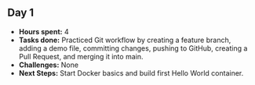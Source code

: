 ## Day 1
- **Hours spent:** 4
- **Tasks done:** Practiced Git workflow by creating a feature branch, adding a demo file, committing changes, pushing to GitHub, creating a Pull Request, and merging it into main.
- **Challenges:** None
- **Next Steps:** Start Docker basics and build first Hello World container.
